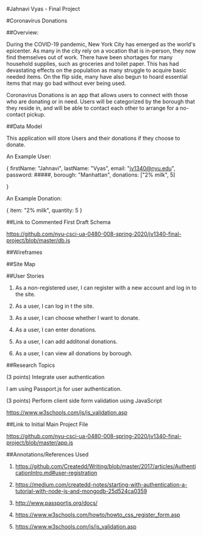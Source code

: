 
#Jahnavi Vyas - Final Project

#Coronavirus Donations

##Overview:

During the COVID-19 pandemic, New York City has emerged as the world's epicenter. As many in the city rely on a vocation that is in-person, they now find themselves out of work. There have been shortages for many household supplies, such as groceries and toilet paper. This has had devastating effects on the population as many struggle to acquire basic needed items. On the flip side, many have also begun to hoard essential items that may go bad without ever being used. 

Coronavirus Donations is an app that allows users to connect with those who are donating or in need. Users will be categorized by the borough that they reside in, and will be able to contact each other to arrange for a no-contact pickup. 

##Data Model

This application will store Users and their donations if they choose to donate.

An Example User: 

{
	firstName: "Jahnavi",
	lastName: "Vyas",
	email: "jv1340@nyu.edu",
	password: #####,
	borough: "Manhattan",
	donations: ["2% milk", 5]

}

An Example Donation:

{
	item: "2% milk",
	quantity: 5
}

##Link to Commented First Draft Schema

https://github.com/nyu-csci-ua-0480-008-spring-2020/jv1340-final-project/blob/master/db.js

##Wireframes


##Site Map


##User Stories

1. As a non-registered user, I can register with a new account and log in to the site.

2. As a user, I can log in t the site.

3. As a user, I can choose whether I want to donate.

4. As a user, I can enter donations.

5. As a user, I can add additonal donations.

6. As a user, I can view all donations by borough.

##Research Topics

(3 points) Integrate user authentication

I am using Passport.js for user authentication.

(3 points) Perform client side form validation using JavaScript

https://www.w3schools.com/js/js_validation.asp

##Link to Initial Main Project File

https://github.com/nyu-csci-ua-0480-008-spring-2020/jv1340-final-project/blob/master/app.js

##Annotations/References Used

1. https://github.com/Createdd/Writing/blob/master/2017/articles/AuthenticationIntro.md#user-registration

2. https://medium.com/createdd-notes/starting-with-authentication-a-tutorial-with-node-js-and-mongodb-25d524ca0359

3. http://www.passportjs.org/docs/

4. https://www.w3schools.com/howto/howto_css_register_form.asp

5. https://www.w3schools.com/js/js_validation.asp